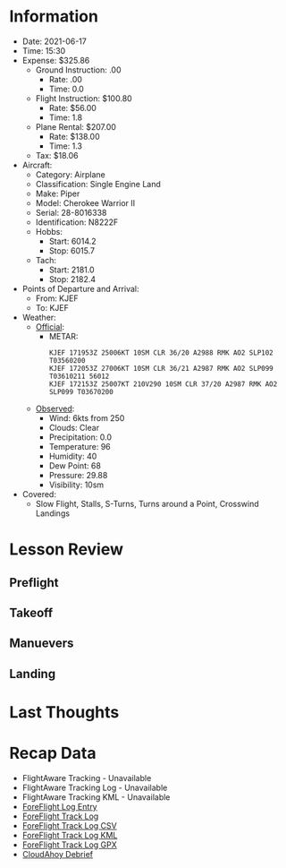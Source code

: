 # Information
- Date: 2021-06-17
- Time: 15:30
- Expense: $325.86
	- Ground Instruction: .00
		- Rate: .00
		- Time: 0.0
	- Flight Instruction: $100.80
		- Rate: $56.00
		- Time: 1.8
	- Plane Rental: $207.00
		- Rate: $138.00
		- Time: 1.3
	- Tax: $18.06
- Aircraft:
	- Category: Airplane
	- Classification: Single Engine Land
	- Make: Piper
	- Model: Cherokee Warrior II
	- Serial: 28-8016338
	- Identification: N8222F
	- Hobbs: 
		- Start: 6014.2
		- Stop: 6015.7
	- Tach: 
		- Start: 2181.0
		- Stop: 2182.4
- Points of Departure and Arrival:
	- From: KJEF
	- To: KJEF
- Weather:
	- [Official](http://aviationwxchartsarchive.com/product/metar):
		- METAR: 
			```
			KJEF 171953Z 25006KT 10SM CLR 36/20 A2988 RMK AO2 SLP102 T03560200
			KJEF 172053Z 27006KT 10SM CLR 36/21 A2987 RMK AO2 SLP099 T03610211 56012
			KJEF 172153Z 25007KT 210V290 10SM CLR 37/20 A2987 RMK AO2 SLP099 T03670200
			```
	- [Observed](https://www.wunderground.com/history/daily/us/mo/columbia/KJEF/):
		- Wind: 6kts from 250
		- Clouds: Clear
		- Precipitation: 0.0
		- Temperature: 96
		- Humidity: 40
		- Dew Point: 68
		- Pressure: 29.88
		- Visibility: 10sm
- Covered:
	- Slow Flight, Stalls, S-Turns, Turns around a Point, Crosswind Landings
# Lesson Review
## Preflight
## Takeoff
## Manuevers
## Landing
# Last Thoughts
# Recap Data
- FlightAware Tracking - Unavailable
- FlightAware Tracking Log - Unavailable
- FlightAware Tracking KML - Unavailable
- [ForeFlight Log Entry](https://plan.foreflight.com/summary/58f9e969453643f2b52512985409d8ba)
- [ForeFlight Track Log](https://plan.foreflight.com/s/track/8FBC778D-FFB2-422B-A66D-1A547C9709CD)
- [ForeFlight Track Log CSV](./supportData/2021-06-17.foreflight.tracklog.csv)
- [ForeFlight Track Log KML](./supportData/2021-06-17.foreflight.tracklog.kml)
- [ForeFlight Track Log GPX](./supportData/2021-06-17.foreflight.tracklog.gpx)
- [CloudAhoy Debrief](https://www.cloudahoy.com/debrief/?key=GqbNEcqkMkYvcG2g)